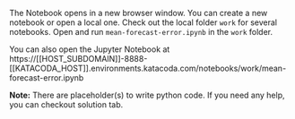 The Notebook opens in a new browser window. You can create a new notebook or open a local one. Check out the local folder `work` for several notebooks. Open and run `mean-forecast-error.ipynb` in the `work` folder.

You can also open the Jupyter Notebook at https://[[HOST_SUBDOMAIN]]-8888-[[KATACODA_HOST]].environments.katacoda.com/notebooks/work/mean-forecast-error.ipynb

**Note:**
There are placeholder(s) to write python code. If you need any help, you can checkout solution tab.